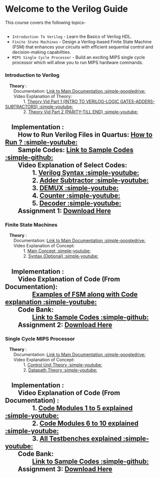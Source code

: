 # Welcome to the Verilog Guide

<!-- For full documentation visit [mkdocs.org](https://www.mkdocs.org).     -->

This course covers the following topics-

## 

* `Introduction To Verilog` - Learn the Basics of Verilog HDL.
* `Finite State Machines` - Design a Verilog-based Finite State Machine (FSM) that enhances your circuits with efficient sequential control and decision-making capabilities.
* `MIPS Single Cycle Processor` - Build an exciting MIPS single cycle processor which will allow you to run MIPS hardware commands.


### **Introduction to Verilog**
    
&emsp;**Theory** :  
&emsp;&emsp;Documentation: [Link to Main Documentation :simple-googledrive:](https://drive.google.com/file/d/176IFtCRplRBoryUfc8QjZd5QmLyPIgIB/view?usp=sharing )  
&emsp;&emsp;Video Explanation of Theory:  
&emsp;&emsp;&emsp;&emsp; 1. [Theory Vid Part 1 (INTRO TO VERILOG-LOGIC GATES-ADDERS-SUBTRACTORS) :simple-youtube: ](https://youtu.be/SnNwp8LP_2k)  
&emsp;&emsp;&emsp;&emsp; 2. [Theory Vid Part 2 (PARITY-TILL END)  :simple-youtube: ](https://youtu.be/VU-qFRw2F_s)


&emsp;**Implementation** :  
&emsp;&emsp;How to Run Verilog Files in Quartus: [How to Run ? :simple-youtube:]( https://youtu.be/cICPPWahs0k)  
&emsp;&emsp;Sample Codes: [Link to Sample Codes :simple-github:]( https://github.com/hwlabnitc/Intro-to-Verilog )  
&emsp;&emsp;Video Explanation of Select Codes:   
&emsp;&emsp;&emsp;&emsp; 1. [Verilog Syntax :simple-youtube: ](https://youtu.be/xPxiqmg8utg )    
&emsp;&emsp;&emsp;&emsp; 2. [Adder Subtractor :simple-youtube:](https://youtu.be/QKHHTn3Egt8 )    
&emsp;&emsp;&emsp;&emsp; 3. [DEMUX :simple-youtube:](https://youtu.be/cZN4N8gheUE)    
&emsp;&emsp;&emsp;&emsp; 4. [Counter :simple-youtube:](https://youtu.be/lO8pcw8oQx8 )   
&emsp;&emsp;&emsp;&emsp; 5. [Decoder :simple-youtube:](https://youtu.be/w--_pwD1ugM )      
&emsp;&emsp;Assignment 1: [Download Here](https://docs.google.com/document/d/1Za0d04-Jw7r5GCAWyEl_munDtFIyCaKS/edit?usp=sharing&ouid=113214929865087000394&rtpof=true&sd=true )  
---

### **Finite State Machines**
    
&emsp;**Theory** :  
&emsp;&emsp;Documentation: [Link to Main Documentation :simple-googledrive:](https://drive.google.com/file/d/1C0rFu_g57PtyKbphHQgt7KHRsMYSbzzG/view?usp=sharing )  
&emsp;&emsp;Video Explanation of Concept:  
&emsp;&emsp;&emsp;&emsp; 1. [ Main Concept :simple-youtube:](https://youtu.be/9nHTW8BrM_w )  
&emsp;&emsp;&emsp;&emsp; 2. [ Syntax (Optional) :simple-youtube:](https://youtu.be/EqF6Gd7BQzk)


&emsp;**Implementation** :  
&emsp;&emsp;Video Explanation of Code (From Documentation):  
&emsp;&emsp;&emsp;&emsp; [ Examples of FSM along with Code explanation :simple-youtube:](https://youtu.be/zHOonX-TYoI)  
&emsp;&emsp;Code Bank:  
&emsp;&emsp;&emsp;&emsp; [ Link to Sample Codes :simple-github:]( https://github.com/hwlab-csed/Finite-State-Machines)  
&emsp;&emsp;Assignment 2: [ Download Here ](https://docs.google.com/document/d/1avLaRaK21iEwoFccVg0-Q_Gl7DnGbY5e/edit?usp=sharing&ouid=113214929865087000394&rtpof=true&sd=true)
---


### **Single Cycle MIPS Processor** 

&emsp;**Theory** :    
&emsp;&emsp;Documentation: [Link to Main Documentation :simple-googledrive:](https://drive.google.com/file/d/1x5eOJ65Z1vSEbxFrw4uP8ddLGH6Hp1R2/view?usp=sharing )    
&emsp;&emsp;Video Explanation of Concept:    
&emsp;&emsp;&emsp;&emsp; 1. [ Control Unit Theory :simple-youtube:]( https://youtu.be/_QdWPSIrtVo)    
&emsp;&emsp;&emsp;&emsp; 2. [ Datapath Theory :simple-youtube:](https://youtu.be/n8S_XsjyF9U)  


&emsp;**Implementation** :  
&emsp;&emsp;Video Explanation of Code (From Documentation) :  
&emsp;&emsp;&emsp;&emsp; 1. [ Code Modules 1 to 5 explained :simple-youtube:](https://youtu.be/akrKa3O-7T8)  
&emsp;&emsp;&emsp;&emsp; 2. [ Code Modules 6 to 10 explained :simple-youtube:](https://youtu.be/Q51G2JWI5t0)  
&emsp;&emsp;&emsp;&emsp; 3. [ All Testbenches explained :simple-youtube:](https://youtu.be/_pPCv_fkO1w)  
&emsp;&emsp;Code Bank:  
&emsp;&emsp;&emsp;&emsp; [ Link to Sample Codes :simple-github:]( https://github.com/hwlab-csed/Single-Cycle-Processor)  
&emsp;&emsp;Assignment 3:  [ Download Here ](https://drive.google.com/file/d/1SMjzJmn0EjlE59kXobJl59c5MZmNftOH/view?usp=sharing)
---
